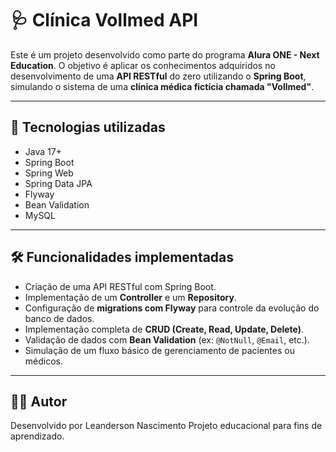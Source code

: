 # 🩺 Clínica Vollmed API

Este é um projeto desenvolvido como parte do programa **Alura ONE - Next Education**. O objetivo é aplicar os conhecimentos adquiridos no desenvolvimento de uma **API RESTful** do zero utilizando o **Spring Boot**, simulando o sistema de uma **clínica médica fictícia chamada "Vollmed"**.

---

## 🚀 Tecnologias utilizadas

- Java 17+
- Spring Boot
- Spring Web
- Spring Data JPA 
- Flyway 
- Bean Validation 
- MySQL 

---

## 🛠️ Funcionalidades implementadas

- Criação de uma API RESTful com Spring Boot.
- Implementação de um **Controller** e um **Repository**.
- Configuração de **migrations com Flyway** para controle da evolução do banco de dados.
- Implementação completa de **CRUD (Create, Read, Update, Delete)**.
- Validação de dados com **Bean Validation** (ex: `@NotNull`, `@Email`, etc.).
- Simulação de um fluxo básico de gerenciamento de pacientes ou médicos.

---

## 👨‍💻 Autor
Desenvolvido por Leanderson Nascimento
Projeto educacional para fins de aprendizado.

